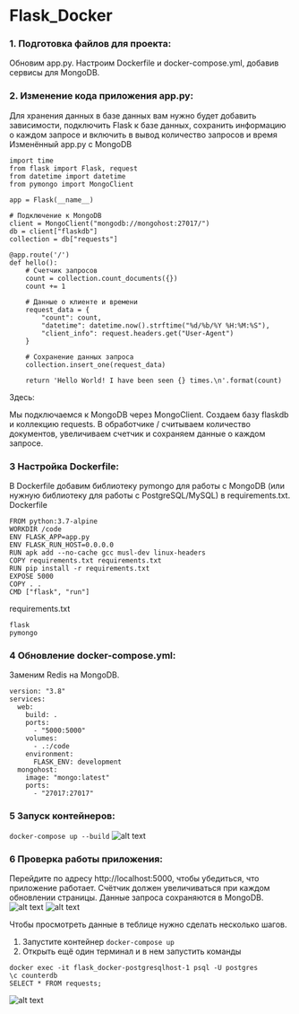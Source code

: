 # Flask_Docker

### 1. Подготовка файлов для проекта:
Обновим app.py.
Настроим Dockerfile и docker-compose.yml, добавив сервисы для MongoDB.
### 2. Изменение кода приложения app.py:
Для хранения данных в базе данных вам нужно будет добавить зависимости, подключить Flask к базе данных, сохранить информацию о каждом запросе и включить в вывод количество запросов и время
Изменённый app.py с MongoDB
```
import time
from flask import Flask, request
from datetime import datetime
from pymongo import MongoClient

app = Flask(__name__)

# Подключение к MongoDB
client = MongoClient("mongodb://mongohost:27017/")
db = client["flaskdb"]
collection = db["requests"]

@app.route('/')
def hello():
    # Счетчик запросов
    count = collection.count_documents({})
    count += 1

    # Данные о клиенте и времени
    request_data = {
        "count": count,
        "datetime": datetime.now().strftime("%d/%b/%Y %H:%M:%S"),
        "client_info": request.headers.get("User-Agent")
    }
    
    # Сохранение данных запроса
    collection.insert_one(request_data)
    
    return 'Hello World! I have been seen {} times.\n'.format(count)
```
Здесь:

Мы подключаемся к MongoDB через MongoClient.
Создаем базу flaskdb и коллекцию requests.
В обработчике / считываем количество документов, увеличиваем счетчик и сохраняем данные о каждом запросе.

### 3 Настройка Dockerfile:
В Dockerfile добавим библиотеку pymongo для работы с MongoDB (или нужную библиотеку для работы с PostgreSQL/MySQL) в requirements.txt.
Dockerfile
```
FROM python:3.7-alpine
WORKDIR /code
ENV FLASK_APP=app.py
ENV FLASK_RUN_HOST=0.0.0.0
RUN apk add --no-cache gcc musl-dev linux-headers
COPY requirements.txt requirements.txt
RUN pip install -r requirements.txt
EXPOSE 5000
COPY . .
CMD ["flask", "run"]
```
requirements.txt
```
flask
pymongo
```
### 4 Обновление docker-compose.yml:
Заменим Redis на MongoDB.
```
version: "3.8"
services:
  web:
    build: .
    ports:
      - "5000:5000"
    volumes:
      - .:/code
    environment:
      FLASK_ENV: development
  mongohost:
    image: "mongo:latest"
    ports:
      - "27017:27017"
```
### 5 Запуск контейнеров:
``` docker-compose up --build ```
![alt text](image.png)

### 6 Проверка работы приложения:
Перейдите по адресу http://localhost:5000, чтобы убедиться, что приложение работает.
Счётчик должен увеличиваться при каждом обновлении страницы.
Данные запроса сохраняются в MongoDB.
![alt text](image-1.png)
![alt text](image-2.png)

Чтобы просмотреть данные в теблице нужно сделать несколько шагов.
1. Запустите контейнер
``` docker-compose up ```
2. Открыть ещё один терминал и в нем запустить команды
```
docker exec -it flask_docker-postgresqlhost-1 psql -U postgres
\c counterdb
SELECT * FROM requests;
```
![alt text](image-3.png)
